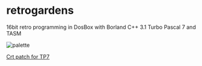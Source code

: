 # retrogardens
16bit retro programming in DosBox with Borland C++ 3.1 Turbo Pascal 7 and TASM

![palette][pal]

[Crt patch for TP7][tppatch]










[tppatch]: http://www.ipnet6.org/tppatch.html "Crt patch for TP7"

[pal]: https://github.com/jacmoe/retrogardens/raw/master/screenshots/pal.jpg "Palette"
